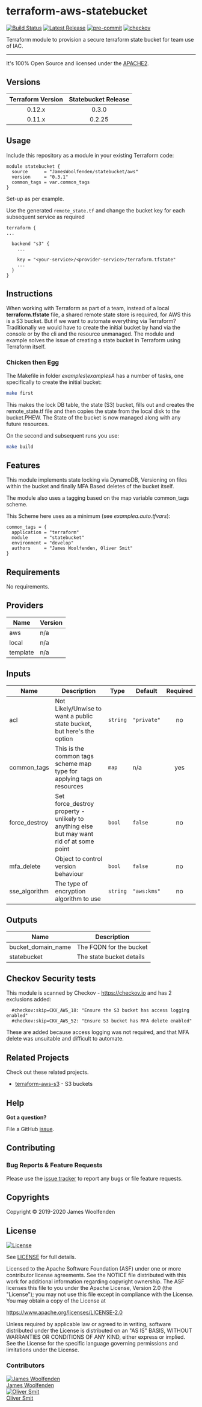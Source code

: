 # terraform-aws-statebucket

[![Build Status](https://github.com/JamesWoolfenden/terraform-aws-statebucket/workflows/Verify%20and%20Bump/badge.svg?branch=master)](https://github.com/JamesWoolfenden/terraform-aws-statebucket)
[![Latest Release](https://img.shields.io/github/release/JamesWoolfenden/terraform-aws-statebucket.svg)](https://github.com/JamesWoolfenden/terraform-aws-statebucket/releases/latest)
[![pre-commit](https://img.shields.io/badge/pre--commit-enabled-brightgreen?logo=pre-commit&logoColor=white)](https://github.com/pre-commit/pre-commit)
[![checkov](https://img.shields.io/badge/checkov-verified-brightgreen)](https://www.checkov.io/)

Terraform module to provision a secure terraform state bucket for team use of IAC.

---

It's 100% Open Source and licensed under the [APACHE2](LICENSE).

## Versions

| Terraform Version | Statebucket Release |
| :---------------: | :-----------------: |
|      0.12.x       |        0.3.0        |
|      0.11.x       |       0.2.25        |

## Usage

Include this repository as a module in your existing Terraform code:

```HCL
module statebucket {
  source      = "JamesWoolfenden/statebucket/aws"
  version     = "0.3.1"
  common_tags = var.common_tags
}
```

Set-up as per example.

Use the generated `remote_state.tf` and change the bucket key for each subsequent service as required

```hcl
terraform {
...

  backend "s3" {
    ...

    key = "<your-service>/<provider-service>/terraform.tfstate"
    ...
  }
}
```

## Instructions

When working with Terraform as part of a team, instead of a local **terraform.tfstate** file, a shared remote state store is required, for AWS this is a S3 bucket.
But if we want to automate everything via Terraform?
Traditionally we would have to create the initial bucket by hand via the console or by the cli and the resource unmanaged.
The module and example solves the issue of creating a state bucket in Terraform using Terraform itself.

### Chicken then Egg

The Makefile in folder _examples\examplesA_ has a number of tasks, one specifically to create the initial bucket:

```sh
make first
```

This makes the lock DB table, the state (S3) bucket, fills out and creates the remote_state.tf file and then copies the state from the local disk to the bucket.PHEW. The State of the bucket is now managed along with any future resources.

On the second and subsequent runs you use:

```sh
make build
```

## Features

This module implements state locking via DynamoDB, Versioning on files within the bucket and finally MFA Based deletes of the bucket itself.

The module also uses a tagging based on the map variable common_tags scheme.

This Scheme here uses as a minimum (see _examplea.auto.tfvars_):

```HCL
common_tags = {
  application = "terraform"
  module      = "statebucket"
  environment = "develop"
  authors     = "James Woolfenden, Oliver Smit"
}
```

<!-- BEGINNING OF PRE-COMMIT-TERRAFORM DOCS HOOK -->

## Requirements

No requirements.

## Providers

| Name     | Version |
| -------- | ------- |
| aws      | n/a     |
| local    | n/a     |
| template | n/a     |

## Inputs

| Name          | Description                                                                              | Type     | Default     | Required |
| ------------- | ---------------------------------------------------------------------------------------- | -------- | ----------- | :------: |
| acl           | Not Likely/Unwise to want a public state bucket, but here's the option                   | `string` | `"private"` |    no    |
| common_tags   | This is the common tags scheme map type for applying tags on resources                   | `map`    | n/a         |   yes    |
| force_destroy | Set force_destroy property - unlikely to anything else but may want rid of at some point | `bool`   | `false`     |    no    |
| mfa_delete    | Object to control version behaviour                                                      | `bool`   | `false`     |    no    |
| sse_algorithm | The type of encryption algorithm to use                                                  | `string` | `"aws:kms"` |    no    |

## Outputs

| Name               | Description              |
| ------------------ | ------------------------ |
| bucket_domain_name | The FQDN for the bucket  |
| statebucket        | The state bucket details |

<!-- END OF PRE-COMMIT-TERRAFORM DOCS HOOK -->

## Checkov Security tests

This module is scanned by Checkov - <https://checkov.io> and has 2 exclusions added:

```checkov
  #checkov:skip=CKV_AWS_18: "Ensure the S3 bucket has access logging enabled"
  #checkov:skip=CKV_AWS_52: "Ensure S3 bucket has MFA delete enabled"
```

These are added because access logging was not required, and that MFA delete was unsuitable and difficult to automate.

## Related Projects

Check out these related projects.

- [terraform-aws-s3](https://github.com/jameswoolfenden/terraform-aws-s3) - S3 buckets

## Help

**Got a question?**

File a GitHub [issue](https://github.com/JamesWoolfenden/terraform-aws-statebucket/issues).

## Contributing

### Bug Reports & Feature Requests

Please use the [issue tracker](https://github.com/JamesWoolfenden/terraform-aws-statebucket/issues) to report any bugs or file feature requests.

## Copyrights

Copyright © 2019-2020 James Woolfenden

## License

[![License](https://img.shields.io/badge/License-Apache%202.0-blue.svg)](https://opensource.org/licenses/Apache-2.0)

See [LICENSE](LICENSE) for full details.

Licensed to the Apache Software Foundation (ASF) under one
or more contributor license agreements. See the NOTICE file
distributed with this work for additional information
regarding copyright ownership. The ASF licenses this file
to you under the Apache License, Version 2.0 (the
"License"); you may not use this file except in compliance
with the License. You may obtain a copy of the License at

<https://www.apache.org/licenses/LICENSE-2.0>

Unless required by applicable law or agreed to in writing,
software distributed under the License is distributed on an
"AS IS" BASIS, WITHOUT WARRANTIES OR CONDITIONS OF ANY
KIND, either express or implied. See the License for the
specific language governing permissions and limitations
under the License.

### Contributors

[![James Woolfenden][jameswoolfenden_avatar]][jameswoolfenden_homepage]<br/>[James Woolfenden][jameswoolfenden_homepage]<br/>[![Oliver Smit][olmesm_avatar]][olmesm_homepage]<br/>[Oliver Smit][olmesm_homepage]

[jameswoolfenden_homepage]: https://github.com/jameswoolfenden
[jameswoolfenden_avatar]: https://github.com/jameswoolfenden.png?size=150
[olmesm_homepage]: https://github.com/olmesm
[olmesm_avatar]: https://github.com/olmesm.png?size=150
[github]: https://github.com/jameswoolfenden
[linkedin]: https://www.linkedin.com/in/jameswoolfenden/
[twitter]: https://twitter.com/JimWoolfenden
[share_twitter]: https://twitter.com/intent/tweet/?text=terraform-aws-statebucket&url=https://github.com/JamesWoolfenden/terraform-aws-statebucket
[share_linkedin]: https://www.linkedin.com/shareArticle?mini=true&title=terraform-aws-statebucket&url=https://github.com/JamesWoolfenden/terraform-aws-statebucket
[share_reddit]: https://reddit.com/submit/?url=https://github.com/JamesWoolfenden/terraform-aws-statebucket
[share_facebook]: https://facebook.com/sharer/sharer.php?u=https://github.com/JamesWoolfenden/terraform-aws-statebucket
[share_email]: mailto:?subject=terraform-aws-statebucket&body=https://github.com/JamesWoolfenden/terraform-aws-statebucket

